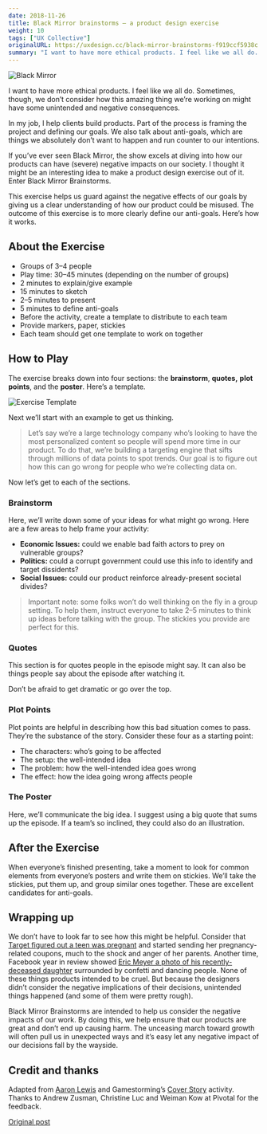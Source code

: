 ```yaml
---
date: 2018-11-26
title: Black Mirror brainstorms — a product design exercise
weight: 10
tags: ["UX Collective"]
originalURL: https://uxdesign.cc/black-mirror-brainstorms-f919ccf5938c
summary: "I want to have more ethical products. I feel like we all do. Sometimes, though, we don’t consider how this amazing thing we’re working on might have some unintended and negative consequences."
---
```


![Black Mirror](/1JMSxb1MjvJFDYrjWN4-Krg.webp)

I want to have more ethical products. I feel like we all do. Sometimes, though, we don’t consider how this amazing thing we’re working on might have some unintended and negative consequences.

In my job, I help clients build products. Part of the process is framing the project and defining our goals. We also talk about anti-goals, which are things we absolutely don’t want to happen and run counter to our intentions.

If you’ve ever seen Black Mirror, the show excels at diving into how our products can have (severe) negative impacts on our society. I thought it might be an interesting idea to make a product design exercise out of it. Enter Black Mirror Brainstorms.

This exercise helps us guard against the negative effects of our goals by giving us a clear understanding of how our product could be misused. The outcome of this exercise is to more clearly define our anti-goals. Here’s how it works.

## About the Exercise

- Groups of 3–4 people
- Play time: 30–45 minutes (depending on the number of groups)
- 2 minutes to explain/give example
- 15 minutes to sketch
- 2–5 minutes to present
- 5 minutes to define anti-goals
- Before the activity, create a template to distribute to each team
- Provide markers, paper, stickies
- Each team should get one template to work on together

## How to Play

The exercise breaks down into four sections: the **brainstorm**, **quotes,** **plot points**, and the **poster**. Here’s a template.

![Exercise Template](/1S1-LWrkeI_2MmpRT2-qQZw.webp)

Next we’ll start with an example to get us thinking.

> Let’s say we’re a large technology company who’s looking to have the most personalized content so people will spend more time in our product. To do that, we’re building a targeting engine that sifts through millions of data points to spot trends. Our goal is to figure out how this can go wrong for people who we’re collecting data on.

Now let’s get to each of the sections.

### Brainstorm

Here, we’ll write down some of your ideas for what might go wrong. Here are a few areas to help frame your activity:

- **Economic Issues:** could we enable bad faith actors to prey on vulnerable groups?
- **Politics:** could a corrupt government could use this info to identify and target dissidents?
- **Social Issues:** could our product reinforce already-present societal divides?

> Important note: some folks won’t do well thinking on the fly in a group setting. To help them, instruct everyone to take 2–5 minutes to think up ideas before talking with the group. The stickies you provide are perfect for this.
> 

### Quotes

This section is for quotes people in the episode might say. It can also be things people say about the episode after watching it.

Don’t be afraid to get dramatic or go over the top.

### Plot Points

Plot points are helpful in describing how this bad situation comes to pass. They’re the substance of the story. Consider these four as a starting point:

- The characters: who’s going to be affected
- The setup: the well-intended idea
- The problem: how the well-intended idea goes wrong
- The effect: how the idea going wrong affects people

### The Poster

Here, we’ll communicate the big idea. I suggest using a big quote that sums up the episode. If a team’s so inclined, they could also do an illustration.

## After the Exercise

When everyone’s finished presenting, take a moment to look for common elements from everyone’s posters and write them on stickies. We’ll take the stickies, put them up, and group similar ones together. These are excellent candidates for anti-goals.

## Wrapping up

We don’t have to look far to see how this might be helpful. Consider that [Target figured out a teen was pregnant](https://www.forbes.com/sites/kashmirhill/2012/02/16/how-target-figured-out-a-teen-girl-was-pregnant-before-her-father-did/#7f6150856668) and started sending her pregnancy-related coupons, much to the shock and anger of her parents. Another time, Facebook year in review showed [Eric Meyer a photo of his recently-deceased daughter](http://meyerweb.com/eric/thoughts/2014/12/24/inadvertent-algorithmic-cruelty/) surrounded by confetti and dancing people. None of these things products intended to be cruel. But because the designers didn’t consider the negative implications of their decisions, unintended things happened (and some of them were pretty rough).

Black Mirror Brainstorms are intended to help us consider the negative impacts of our work. By doing this, we help ensure that our products are great and don’t end up causing harm. The unceasing march toward growth will often pull us in unexpected ways and it’s easy let any negative impact of our decisions fall by the wayside.

## Credit and thanks

Adapted from [Aaron Lewis](https://twitter.com/aaronzlewis/status/1063544871472914432) and Gamestorming’s [Cover Story](https://gamestorming.com/cover-story/) activity. Thanks to Andrew Zusman, Christine Luc and Weiman Kow at Pivotal for the feedback.


[Original post](https://uxdesign.cc/black-mirror-brainstorms-f919ccf5938c)